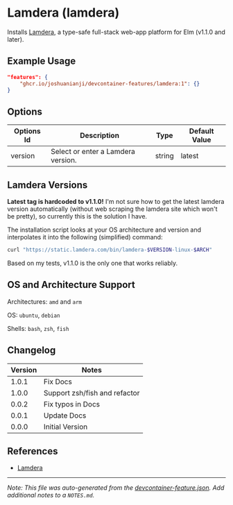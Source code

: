 
# Lamdera (lamdera)

Installs [Lamdera](https://dashboard.lamdera.app/), a type-safe full-stack web-app platform for Elm (v1.1.0 and later).

## Example Usage

```json
"features": {
    "ghcr.io/joshuanianji/devcontainer-features/lamdera:1": {}
}
```

## Options

| Options Id | Description | Type | Default Value |
|-----|-----|-----|-----|
| version | Select or enter a Lamdera version. | string | latest |

## Lamdera Versions

**Latest tag is hardcoded to v1.1.0!** I'm not sure how to get the latest lamdera version automatically (without web scraping the lamdera site which won't be pretty), so currently this is the solution I have.

The installation script looks at your OS architecture and version and interpolates it into the following (simplified) command:
```bash
curl "https://static.lamdera.com/bin/lamdera-$VERSION-linux-$ARCH"
```
Based on my tests, v1.1.0 is the only one that works reliably.

## OS and Architecture Support

Architectures: `amd` and `arm`

OS: `ubuntu`, `debian`

Shells: `bash`, `zsh`, `fish`

## Changelog

| Version | Notes                         |
| ------- | ----------------------------- |
| 1.0.1   | Fix Docs                      |
| 1.0.0   | Support zsh/fish and refactor |
| 0.0.2   | Fix typos in Docs             |
| 0.0.1   | Update Docs                   |
| 0.0.0   | Initial Version               |

## References

- [Lamdera](https://dashboard.lamdera.app/docs/download) 


---

_Note: This file was auto-generated from the [devcontainer-feature.json](https://github.com/joshuanianji/devcontainer-features/blob/main/src/lamdera/devcontainer-feature.json).  Add additional notes to a `NOTES.md`._
